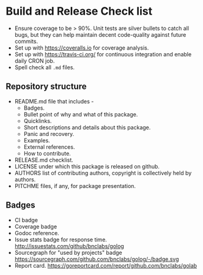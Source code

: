 Build and Release Check list
============================

* Ensure coverage to be > 90%. Unit tests are silver bullets to catch
  all bugs, but they can help maintain decent code-quality against
  future commits.
* Set up with https://coveralls.io for coverage analysis.
* Set up with https://travis-ci.org/ for continuous integration and
  enable daily CRON job.
* Spell check all `.md` files.

Repository structure
--------------------

* README.md file that includes -
  * Badges.
  * Bullet point of why and what of this package.
  * Quicklinks.
  * Short descriptions and details about this package.
  * Panic and recovery.
  * Examples.
  * External references.
  * How to contribute.
* RELEASE.md checklist.
* LICENSE under which this package is released on github.
* AUTHORS list of contributing authors, copyright is collectively
  held by authors.
* PITCHME files, if any, for package presentation.

Badges
------

* CI badge
* Coverage badge
* Godoc reference.
* Issue stats badge for response time.
  http://issuestats.com/github/bnclabs/golog
* Sourcegraph for "used by projects" badge
  https://sourcegraph.com/github.com/bnclabs/golog/-/badge.svg
* Report card.
  https://goreportcard.com/report/github.com/bnclabs/golab

